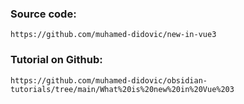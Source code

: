 ### Source code:  
```  
https://github.com/muhamed-didovic/new-in-vue3  
```  
  
### Tutorial on Github:  
```  
https://github.com/muhamed-didovic/obsidian-tutorials/tree/main/What%20is%20new%20in%20Vue%203  
```
